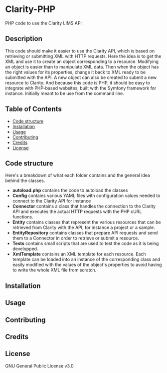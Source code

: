 # Clarity-PHP
PHP code to use the Clarity LIMS API

## Description
This code should make it easier to use the Clarity API, 
which is based on retrieving or submitting XML with HTTP requests. 
Here the idea is to get the XML and use it to create an object corresponding 
to a resource. Modifying an object is easier than to manipulate XML data. 
Then when the object has the right values for its properties, 
change it back to XML ready to be submitted with the API. 
A new object can also be created to submit a new resource to Clarity. 
And because this code is PHP, it should be easy to integrate with PHP-based 
websites, built with the Symfony framework for instance. 
Initially meant to be use from the command line.

## Table of Contents

* [Code structure](#code-structure)
* [Installation](#installation)
* [Usage](#usage)
* [Contributing](#contributing)
* [Credits](#credits)
* [License](#license)

## Code structure

Here's a breakdown of what each folder contains and the general idea behind 
the classes. 

* **autoload.php** contains the code to autoload the classes
* **Config** contains various YAML files with configuration values needed to 
connect to the Clarity API for instance
* **Connector** contains a class that handles the connection to the 
Clarity API and executes the actual HTTP requests with the PHP cURL functions.
* **Entity** contains classes that represent the various resources that can be 
retrieved from Clarity with the API, for instance a project or a sample. 
* **EntityRepository** contains classes that prepare API requests and 
send them to a Connector in order to retrieve or submit a resource.
* **Tests** contains small scripts that are used to test the code as it is 
being developped.
* **XmlTemplate** contains an XML template for each resource. Each template 
can be loaded into an instance of the corresponding class and easily 
modified with the values of the object's properties to avoid having to write 
the whole XML file from scratch.

## Installation

## Usage

## Contributing

## Credits

## License

GNU General Public License v3.0
